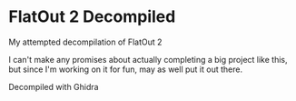 # FlatOut 2 Decompiled
My attempted decompilation of FlatOut 2


I can't make any promises about actually completing a big project like this, but since I'm working on it for fun, may as well put it out there.

Decompiled with Ghidra
